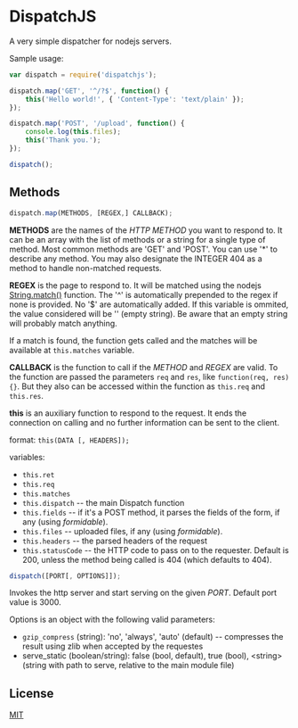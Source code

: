 DispatchJS
=========

A very simple dispatcher for nodejs servers.

Sample usage:
```javascript
var dispatch = require('dispatchjs');

dispatch.map('GET', '^/?$', function() {
	this('Hello world!', { 'Content-Type': 'text/plain' });
});

dispatch.map('POST', '/upload', function() {
	console.log(this.files);
	this('Thank you.');
});

dispatch();
```

Methods
------

```javascript
dispatch.map(METHODS, [REGEX,] CALLBACK);
```

**METHODS** are the names of the *HTTP METHOD* you want to respond to. It can be an array with the list of methods or a string for a single type of method. Most common methods are 'GET' and 'POST'. You can use '*' to describe any method. You may also designate the INTEGER 404 as a method to handle non-matched requests.

**REGEX** is the page to respond to. It will be matched using the nodejs [String.match()](https://developer.mozilla.org/en/docs/Web/JavaScript/Reference/Global_Objects/String/match) function. The '^' is automatically prepended to the regex if none is provided. No '$' are automatically added. If this variable is ommited, the value considered will be '' (empty string). Be aware that an empty string will probably match anything.

If a match is found, the function gets called and the matches will be available at `this.matches` variable.

**CALLBACK** is the function to call if the *METHOD* and *REGEX* are valid. To the function are passed the parameters `req` and `res`, like `function(req, res) {}`. But they also can be accessed within the function as `this.req` and `this.res`.

**this** is an auxiliary function to respond to the request. It ends the connection on calling and no further information can be sent to the client.

format: `this(DATA [, HEADERS]);`

variables:
* `this.ret`
* `this.req`
* `this.matches`
* `this.dispatch` -- the main Dispatch function
* `this.fields` -- if it's a POST method, it parses the fields of the form, if any (using *formidable*).
* `this.files` -- uploaded files, if any (using *formidable*).
* `this.headers` -- the parsed headers of the request
* `this.statusCode` -- the HTTP code to pass on to the requester. Default is 200, unless the method being called is 404 (which defaults to 404).

```javascript
dispatch([PORT[, OPTIONS]]);
```

Invokes the http server and start serving on the given *PORT*. Default port value is 3000.

Options is an object with the following valid parameters:
* `gzip_compress` (string): 'no', 'always', 'auto' (default) -- compresses the result using zlib when accepted by the requestes
* serve_static (boolean/string): false (bool, default), true (bool), &lt;string&gt; (string with path to serve, relative to the main module file)

License
------

[MIT](https://opensource.org/licenses/MIT)
